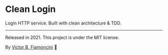 # Clean Login

Login HTTP service.
Built with clean architecture & TDD.

----------
Released in 2021. This project is under the MIT license.

By [Victor B. Fiamoncini](https://github.com/Victor-Fiamoncini) 🚀
